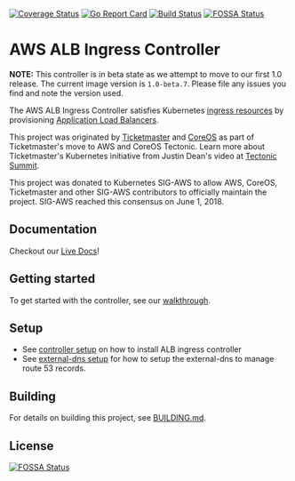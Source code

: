 [![Coverage Status](https://coveralls.io/repos/github/kubernetes-sigs/aws-alb-ingress-controller/badge.svg?branch=master)](https://coveralls.io/github/kubernetes-sigs/aws-alb-ingress-controller?branch=master)
[![Go Report Card](https://goreportcard.com/badge/github.com/kubernetes-sigs/aws-alb-ingress-controller)](https://goreportcard.com/report/github.com/kubernetes-sigs/aws-alb-ingress-controller)
[![Build Status](https://travis-ci.org/kubernetes-sigs/aws-alb-ingress-controller.svg?branch=master)](https://travis-ci.org/kubernetes-sigs/aws-alb-ingress-controller)
[![FOSSA Status](https://app.fossa.io/api/projects/git%2Bgithub.com%2Fcoreos%2Falb-ingress-controller.svg?type=shield)](https://app.fossa.io/projects/git%2Bgithub.com%2Fcoreos%2Falb-ingress-controller?ref=badge_shield)

# AWS ALB Ingress Controller

**NOTE:** This controller is in beta state as we attempt to move to our first 1.0 release. The current image version is `1.0-beta.7`. Please file any issues you find and note the version used.

The AWS ALB Ingress Controller satisfies Kubernetes [ingress resources](https://kubernetes.io/docs/user-guide/ingress) by provisioning [Application Load Balancers](https://docs.aws.amazon.com/elasticloadbalancing/latest/application/introduction.html).

This project was originated by [Ticketmaster](https://github.com/ticketmaster) and [CoreOS](https://github.com/coreos) as part of Ticketmaster's move to AWS and CoreOS Tectonic. Learn more about Ticketmaster's Kubernetes initiative from Justin Dean's video at [Tectonic Summit](https://www.youtube.com/watch?v=wqXVKneP0Hg).

This project was donated to Kubernetes SIG-AWS to allow AWS, CoreOS, Ticketmaster and other SIG-AWS contributors to officially maintain the project. SIG-AWS reached this consensus on June 1, 2018.

## Documentation

Checkout our [Live Docs](https://kubernetes-sigs.github.io/aws-alb-ingress-controller/)!

## Getting started

To get started with the controller, see our [walkthrough](https://kubernetes-sigs.github.io/aws-alb-ingress-controller/guide/walkthrough/echoserver/).

## Setup
- See [controller setup](https://kubernetes-sigs.github.io/aws-alb-ingress-controller/guide/controller/setup/) on how to install ALB ingress controller
- See [external-dns setup](https://kubernetes-sigs.github.io/aws-alb-ingress-controller/guide/external-dns/setup/) for how to setup the external-dns to manage route 53 records.

## Building

For details on building this project, see [BUILDING.md](BUILDING.md).

## License

[![FOSSA Status](https://app.fossa.io/api/projects/git%2Bgithub.com%2Fcoreos%2Falb-ingress-controller.svg?type=large)](https://app.fossa.io/projects/git%2Bgithub.com%2Fcoreos%2Falb-ingress-controller?ref=badge_large)
